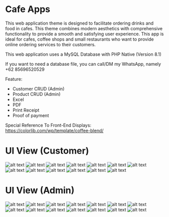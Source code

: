 # Cafe Apps
This web application theme is designed to facilitate ordering drinks and food in cafes. This theme combines modern aesthetics with comprehensive functionality to provide a smooth and satisfying user experience. This app is ideal for cafes, coffee shops and small restaurants who want to provide online ordering services to their customers.

This web application uses a MySQL Database with PHP Native (Version 8.1)

If you want to need a database file, you can call/DM my WhatsApp, namely +62 85696520529

Feature:
- Customer CRUD (Admin)
- Product CRUD (Admin)
- Excel
- PDF
- Print Receipt
- Proof of payment

Special Reference To Front-End Displays: https://colorlib.com/wp/template/coffee-blend/

# UI View (Customer)
![alt text](https://github.com/muharyaanandas/Cafe-Apps/blob/main/Tampilan_UI/menu.png?raw=true)
![alt text](https://github.com/muharyaanandas/Cafe-Apps/blob/main/Tampilan_UI/tentang.png?raw=true)
![alt text](https://github.com/muharyaanandas/Cafe-Apps/blob/main/Tampilan_UI/kontak.png?raw=true)
![alt text](https://github.com/muharyaanandas/Cafe-Apps/blob/main/Tampilan_UI/login.png?raw=true)
![alt text](https://github.com/muharyaanandas/Cafe-Apps/blob/main/Tampilan_UI/register.png?raw=true)
![alt text](https://github.com/muharyaanandas/Cafe-Apps/blob/main/Tampilan_UI/keranjang.png?raw=true)
![alt text](https://github.com/muharyaanandas/Cafe-Apps/blob/main/Tampilan_UI/checkout.png?raw=true)
![alt text](https://github.com/muharyaanandas/Cafe-Apps/blob/main/Tampilan_UI/berhasil.png?raw=true)
![alt text](https://github.com/muharyaanandas/Cafe-Apps/blob/main/Tampilan_UI/belumProses.png?raw=true)
![alt text](https://github.com/muharyaanandas/Cafe-Apps/blob/main/Tampilan_UI/sedangProses.png?raw=true)
![alt text](https://github.com/muharyaanandas/Cafe-Apps/blob/main/Tampilan_UI/selesaiProses.png?raw=true)
![alt text](https://github.com/muharyaanandas/Cafe-Apps/blob/main/Tampilan_UI/ubahProfil.png?raw=true)
![alt text](https://github.com/muharyaanandas/Cafe-Apps/blob/main/Tampilan_UI/ubahPass.png?raw=true)
# UI View (Admin)
![alt text](https://github.com/muharyaanandas/Cafe-Apps/blob/main/Tampilan_UI/Dashboards_Admin.png?raw=true)
![alt text](https://github.com/muharyaanandas/Cafe-Apps/blob/main/Tampilan_UI/Pelanggan_Admin.png?raw=true)
![alt text](https://github.com/muharyaanandas/Cafe-Apps/blob/main/Tampilan_UI/tambahPelanggan_Admin.png?raw=true)
![alt text](https://github.com/muharyaanandas/Cafe-Apps/blob/main/Tampilan_UI/lihatPelanggan_Admin.png?raw=true)
![alt text](https://github.com/muharyaanandas/Cafe-Apps/blob/main/Tampilan_UI/editPelanggan_Admin.png?raw=true)
![alt text](https://github.com/muharyaanandas/Cafe-Apps/blob/main/Tampilan_UI/Produk_Admin.png?raw=true)
![alt text](https://github.com/muharyaanandas/Cafe-Apps/blob/main/Tampilan_UI/tambahProduk_Admin.png?raw=true)
![alt text](https://github.com/muharyaanandas/Cafe-Apps/blob/main/Tampilan_UI/lihatProduk_Admin.png?raw=true)
![alt text](https://github.com/muharyaanandas/Cafe-Apps/blob/main/Tampilan_UI/ubahProduk_Admin.png?raw=true)
![alt text](https://github.com/muharyaanandas/Cafe-Apps/blob/main/Tampilan_UI/Transaksi_Admin.png?raw=true)
![alt text](https://github.com/muharyaanandas/Cafe-Apps/blob/main/Tampilan_UI/aksiProsesTransaksi1_Admin.png?raw=true)
![alt text](https://github.com/muharyaanandas/Cafe-Apps/blob/main/Tampilan_UI/aksiProsesTransaksi2_Admin.png?raw=true)
![alt text](https://github.com/muharyaanandas/Cafe-Apps/blob/main/Tampilan_UI/aksiLihatDetail_Admin.png?raw=true)
![alt text](https://github.com/muharyaanandas/Cafe-Apps/blob/main/Tampilan_UI/Kontak_Admin.png?raw=true)

